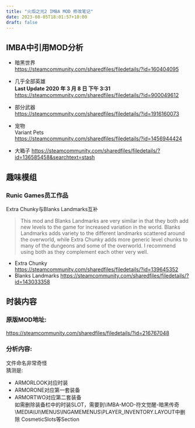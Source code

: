 ```yaml
---
title: "火炬之光2 IMBA MOD 修改笔记"
date: 2023-08-05T18:01:57+10:00
draft: false
---
```


## IMBA中引用MOD分析
- 暗黑世界  
https://steamcommunity.com/sharedfiles/filedetails/?id=160404095

- 几乎全部英雄  
  **Last Update 2020 年 3 月 8 日 下午 3:31**  
https://steamcommunity.com/sharedfiles/filedetails/?id=900049612

- 部分武器  
https://steamcommunity.com/sharedfiles/filedetails/?id=1916160073

- 宠物  
Variant Pets    
https://steamcommunity.com/sharedfiles/filedetails/?id=1456944424

- 大箱子
https://steamcommunity.com/sharedfiles/filedetails/?id=136585458&searchtext=stash

## 趣味模组
### Runic Games员工作品

Extra Chunky与Blanks Landmarks互补

> This mod and Blanks Landmarks are very similar in that they both add new levels to the game for increased variation in the world. Blanks Landmarks adds variety to the different landmarks scattered around the overworld, while Extra Chunky adds more generic level chunks to many of the dungeons and some of the overworld. I recommend using both as they complement each other very well.

- Extra Chunky  
https://steamcommunity.com/sharedfiles/filedetails/?id=139645352
- Blanks Landmarks 
https://steamcommunity.com/sharedfiles/filedetails/?id=143033358


## 时装内容

### 原版MOD地址:
https://steamcommunity.com/sharedfiles/filedetails/?id=216767048

### 分析内容:  
文件命名非常奇怪  
猜测是:  
- ARMORLOOK对应时装  
- ARMORONE对应第一套装备  
- ARMORTWO对应第二套装备  
如需删除装备栏中的时装SLOT，需要到\IMBA-MOD-符文觉醒-暗黑传奇\MEDIA\UI\MENUS\INGAMEMENUS\PLAYER_INVENTORY.LAYOUT中删除 CosmeticSlots等Section